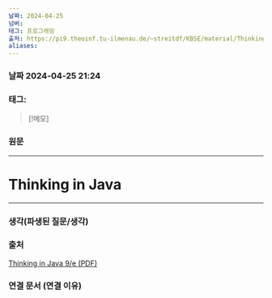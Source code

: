 ```yaml
---
날짜: 2024-04-25
넘버: 
태그: 프로그래밍
출처: https://pi9.theoinf.tu-ilmenau.de/~streitdf/KBSE/material/ThinkingInJava980102a.pdf
aliases:
---
```

### 날짜  2024-04-25 21:24

### 태그:

>[!메모]
>

### 원문
---
# Thinking in Java

---
### 생각(파생된 질문/생각)

### 출처
[Thinking in Java 9/e (PDF)](https://pi9.theoinf.tu-ilmenau.de/~streitdf/KBSE/material/ThinkingInJava980102a.pdf)

### 연결 문서 (연결 이유)
